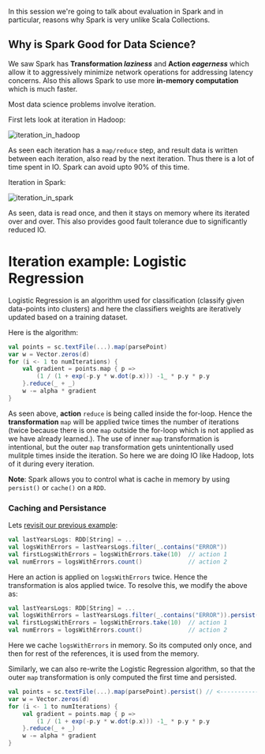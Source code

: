 In this session we're going to talk about evaluation in Spark and in particular, reasons why Spark is very unlike Scala Collections.

## Why is Spark Good for Data Science?

We saw Spark has **Transformation _laziness_** and **Action _eagerness_** which allow it to aggressively minimize network operations for addressing latency concerns. Also this allows Spark to use more **in-memory computation** which is much faster.

Most data science problems involve iteration. 

First lets look at iteration in Hadoop:

![iteration_in_hadoop]()

As seen each iteration has a `map/reduce` step, and result data is written between each iteration, also read by the next iteration. Thus there is a lot of time spent in IO. Spark can avoid upto 90% of this time. 

Iteration in Spark:

![iteration_in_spark]()

As seen, data is read once, and then it stays on memory where its iterated over and over. This also provides good fault tolerance due to significantly reduced IO.

# Iteration example: Logistic Regression

Logistic Regression is an algorithm used for classification (classify given data-points into clusters) and here the classifiers weights are iteratively updated based on a training dataset. 

Here is the algorithm:

```scala
val points = sc.textFile(...).map(parsePoint)
var w = Vector.zeros(d)
for (i <- 1 to numIterations) {
    val gradient = points.map { p =>
        (1 / (1 + exp(-p.y * w.dot(p.x))) -1_ * p.y * p.y
    }.reduce(_ + _)
    w -= alpha * gradient
}
```
As seen above, **action** `reduce` is being called inside the for-loop. Hence the **transformation** `map` will be applied twice times the number of iterations (twice because there is one `map` outside the for-loop which is not applied as we have already learned.). The use of inner `map` transformation is intentional, but the outer `map` transformation gets unintentionally used mulitple times inside the iteration. So here we are doing IO like Hadoop, lots of it during every iteration.

**Note**: Spark allows you to control  what is cache in memory by using `persist()` or `cache()` on a `RDD`.

### Caching and Persistance

Lets [revisit our previous example](https://github.com/rohitvg/scala-spark-4/wiki/RDDs:-Transformation-and-Action#benefits-of-laziness-for-large-scale-data):

```scala
val lastYearsLogs: RDD[String] = ...
val logsWithErrors = lastYearsLogs.filter(_.contains("ERROR"))
val firstLogsWithErrors = logsWithErrors.take(10)  // action 1
val numErrors = logsWithErrors.count()             // action 2
```
Here an action is applied on `logsWithErrors` twice. Hence the transformation is alos applied twice. To resolve this, we modify the above as:

```scala
val lastYearsLogs: RDD[String] = ...
val logsWithErrors = lastYearsLogs.filter(_.contains("ERROR")).persist() // <------------------ persist
val firstLogsWithErrors = logsWithErrors.take(10)  // action 1
val numErrors = logsWithErrors.count()             // action 2
```

Here we cache `logsWithErrors` in memory. So its computed only once, and then for rest of the references, it is used from the memory.

Similarly, we can also re-write the Logistic Regression algorithm, so that the outer `map` transformation is only computed the first time and persisted.

```scala
val points = sc.textFile(...).map(parsePoint).persist() // <------------------ persist 
var w = Vector.zeros(d)
for (i <- 1 to numIterations) {
    val gradient = points.map { p =>
        (1 / (1 + exp(-p.y * w.dot(p.x))) -1_ * p.y * p.y
    }.reduce(_ + _)
    w -= alpha * gradient
}